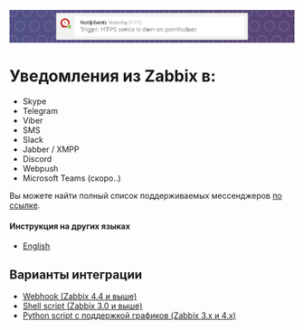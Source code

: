![header](../../images/header.svg)

# Уведомления из Zabbix в:

- Skype
- Telegram
- Viber
- SMS
- Slack
- Jabber / XMPP
- Discord
- Webpush
- Microsoft Teams (скоро..)

Вы можете найти полный список поддерживаемых мессенджеров [по ссылке](https://notify.events/ru-RU/features).

#### Инструкция на других языках

- [English](../../README.md)

## Варианты интеграции

- [Webhook (Zabbix 4.4 и выше)](webhook.md)
- [Shell script (Zabbix 3.0 и выше)](script.md)
- [Python script с поддержкой графиков (Zabbix 3.x и 4.x)](chart.md)
